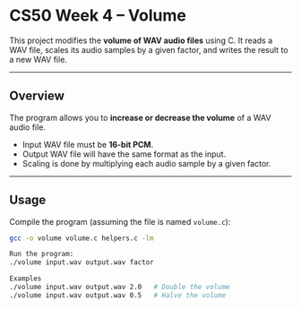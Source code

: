 # CS50 Week 4 – Volume

This project modifies the **volume of WAV audio files** using C. It reads a WAV file, scales its audio samples by a given factor, and writes the result to a new WAV file.

---

## Overview
The program allows you to **increase or decrease the volume** of a WAV audio file.

- Input WAV file must be **16-bit PCM**.
- Output WAV file will have the same format as the input.
- Scaling is done by multiplying each audio sample by a given factor.

---

## Usage

Compile the program (assuming the file is named `volume.c`):

```bash
gcc -o volume volume.c helpers.c -lm

Run the program:
./volume input.wav output.wav factor

Examples
./volume input.wav output.wav 2.0   # Double the volume
./volume input.wav output.wav 0.5   # Halve the volume